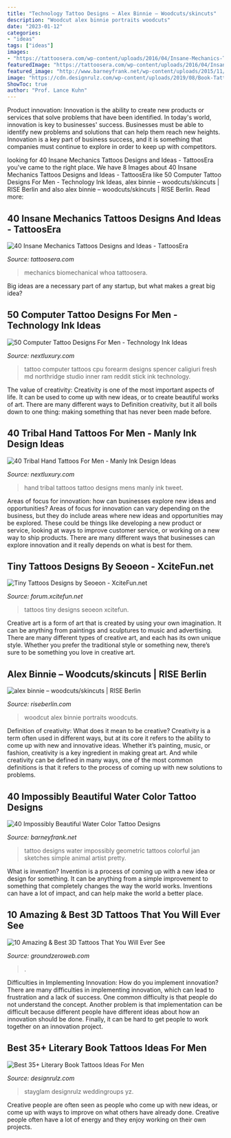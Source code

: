 ```yaml
---
title: "Technology Tattoo Designs ~ Alex Binnie – Woodcuts/skincuts"
description: "Woodcut alex binnie portraits woodcuts"
date: "2023-01-12"
categories:
- "ideas"
tags: ["ideas"]
images:
- "https://tattoosera.com/wp-content/uploads/2016/04/Insane-Mechanics-Tattoo-Designs-14.jpg"
featuredImage: "https://tattoosera.com/wp-content/uploads/2016/04/Insane-Mechanics-Tattoo-Designs-14.jpg"
featured_image: "http://www.barneyfrank.net/wp-content/uploads/2015/11/Impossibly-Beautiful-Water-Color-Tattoo-Designs-25.jpg"
image: "https://cdn.designrulz.com/wp-content/uploads/2019/08/Book-Tattoos-Ideas-For-Men-37.jpg"
ShowToc: true
author: "Prof. Lance Kuhn"
---
```



Product innovation:
Innovation is the ability to create new products or services that solve problems that have been identified. In today's world, innovation is key to businesses' success. Businesses must be able to identify new problems and solutions that can help them reach new heights. Innovation is a key part of business success, and it is something that companies must continue to explore in order to keep up with competitors.

	

		
looking for 40 Insane Mechanics Tattoos Designs and Ideas - TattoosEra you've came to the right place. We have 8 Images about 40 Insane Mechanics Tattoos Designs and Ideas - TattoosEra like 50 Computer Tattoo Designs For Men - Technology Ink Ideas, alex binnie – woodcuts/skincuts | RISE Berlin and also alex binnie – woodcuts/skincuts | RISE Berlin. Read more:
		
    
## 40 Insane Mechanics Tattoos Designs And Ideas - TattoosEra

<img loading=lazy src="https://tattoosera.com/wp-content/uploads/2016/04/Insane-Mechanics-Tattoo-Designs-14.jpg" onerror="this.onerror=null;this.src='https://tse2.mm.bing.net/th?id=OIP.N56kuG6aZ-M07rgI9A6rEwHaJ4&amp;pid=15.1';" alt="40 Insane Mechanics Tattoos Designs and Ideas - TattoosEra">

_Source: tattoosera.com_

>mechanics biomechanical whoa tattoosera. 

	

Big ideas are a necessary part of any startup, but what makes a great big idea? 

    
## 50 Computer Tattoo Designs For Men - Technology Ink Ideas

<img loading=lazy src="http://nextluxury.com/wp-content/uploads/distinctive-male-computer-memory-ram-stick-inner-forearm-tattoo-designs.jpg" onerror="this.onerror=null;this.src='https://tse1.mm.bing.net/th?id=OIP.s9ZuFMY8rJFSZxRDRnEi4wHaJ4&amp;pid=15.1';" alt="50 Computer Tattoo Designs For Men - Technology Ink Ideas">

_Source: nextluxury.com_

>tattoo computer tattoos cpu forearm designs spencer caligiuri fresh md northridge studio inner ram reddit stick ink technology. 

	

The value of creativity:
Creativity is one of the most important aspects of life. It can be used to come up with new ideas, or to create beautiful works of art. There are many different ways to Definition creativity, but it all boils down to one thing: making something that has never been made before.

    
## 40 Tribal Hand Tattoos For Men - Manly Ink Design Ideas

<img loading=lazy src="http://nextluxury.com/wp-content/uploads/guys-skull-tribal-hand-tattoo-designs.jpg" onerror="this.onerror=null;this.src='https://tse1.mm.bing.net/th?id=OIP.2kk3aTqSS6EU7upq29ARLgHaKA&amp;pid=15.1';" alt="40 Tribal Hand Tattoos For Men - Manly Ink Design Ideas">

_Source: nextluxury.com_

>hand tribal tattoos tattoo designs mens manly ink tweet. 

	

Areas of focus for innovation: how can businesses explore new ideas and opportunities?
Areas of focus for innovation can vary depending on the business, but they do include areas where new ideas and opportunities may be explored. These could be things like developing a new product or service, looking at ways to improve customer service, or working on a new way to ship products. There are many different ways that businesses can explore innovation and it really depends on what is best for them.

    
## Tiny Tattoos Designs By Seoeon - XciteFun.net

<img loading=lazy src="https://img.xcitefun.net/users/2014/10/363323,xcitefun-tiny-tattoos-15.jpg" onerror="this.onerror=null;this.src='https://tse4.mm.bing.net/th?id=OIP.RRth_vZw74f1MIAl25lr5wHaE8&amp;pid=15.1';" alt="Tiny Tattoos Designs by Seoeon - XciteFun.net">

_Source: forum.xcitefun.net_

>tattoos tiny designs seoeon xcitefun. 

	

Creative art is a form of art that is created by using your own imagination. It can be anything from paintings and sculptures to music and advertising. There are many different types of creative art, and each has its own unique style. Whether you prefer the traditional style or something new, there’s sure to be something you love in creative art.

    
## Alex Binnie – Woodcuts/skincuts | RISE Berlin

<img loading=lazy src="http://riseberlin.com/wp-content/uploads/2014/04/Yvonne.jpg" onerror="this.onerror=null;this.src='https://tse3.mm.bing.net/th?id=OIP.-tusCAWDYGMHvn_2LeZzAQHaJ_&amp;pid=15.1';" alt="alex binnie – woodcuts/skincuts | RISE Berlin">

_Source: riseberlin.com_

>woodcut alex binnie portraits woodcuts. 

	

Definition of creativity: What does it mean to be creative?
Creativity is a term often used in different ways, but at its core it refers to the ability to come up with new and innovative ideas. Whether it’s painting, music, or fashion, creativity is a key ingredient in making great art. And while creativity can be defined in many ways, one of the most common definitions is that it refers to the process of coming up with new solutions to problems.

    
## 40 Impossibly Beautiful Water Color Tattoo Designs

<img loading=lazy src="http://www.barneyfrank.net/wp-content/uploads/2015/11/Impossibly-Beautiful-Water-Color-Tattoo-Designs-25.jpg" onerror="this.onerror=null;this.src='https://tse2.mm.bing.net/th?id=OIP.Ktdbjg4ZKG42l8WlebiRjgHaJ4&amp;pid=15.1';" alt="40 Impossibly Beautiful Water Color Tattoo Designs">

_Source: barneyfrank.net_

>tattoo designs water impossibly geometric tattoos colorful jan sketches simple animal artist pretty. 

	

What is invention?
Invention is a process of coming up with a new idea or design for something. It can be anything from a simple improvement to something that completely changes the way the world works. Inventions can have a lot of impact, and can help make the world a better place.

    
## 10 Amazing &amp; Best 3D Tattoos That You Will Ever See

<img loading=lazy src="https://www.groundzeroweb.com/wp-content/uploads/2016/07/Amazing-Best-3D-Tattoos-4.jpg" onerror="this.onerror=null;this.src='https://tse4.mm.bing.net/th?id=OIP.w77vhEahkXEntZrglgfIjwHaJV&amp;pid=15.1';" alt="10 Amazing &amp; Best 3D Tattoos That You Will Ever See">

_Source: groundzeroweb.com_

>. 

	

Difficulties in Implementing Innovation: How do you implement innovation?
There are many difficulties in implementing innovation, which can lead to frustration and a lack of success. One common difficulty is that people do not understand the concept. Another problem is that implementation can be difficult because different people have different ideas about how an innovation should be done. Finally, it can be hard to get people to work together on an innovation project.

    
## Best 35+ Literary Book Tattoos Ideas For Men

<img loading=lazy src="https://cdn.designrulz.com/wp-content/uploads/2019/08/Book-Tattoos-Ideas-For-Men-37.jpg" onerror="this.onerror=null;this.src='https://tse4.mm.bing.net/th?id=OIP.fOwDxOiA8vgbmYpmyW6UXgHaLG&amp;pid=15.1';" alt="Best 35+ Literary Book Tattoos Ideas For Men">

_Source: designrulz.com_

>stayglam designrulz weddingroups yz. 

	

Creative people are often seen as people who come up with new ideas, or come up with ways to improve on what others have already done. Creative people often have a lot of energy and they enjoy working on their own projects.

